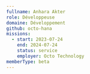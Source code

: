 ```yaml
---
fullname: Anhara Akter
role: Développeuse
domaine: Développement
github: octo-hana
missions:
  - start: 2023-07-24
    end: 2024-07-24
    status: service
    employer: Octo Technology
memberType: beta
---
```

